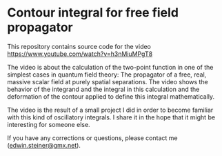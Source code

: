 # Contour integral for free field propagator

This repository contains source code for the video
https://www.youtube.com/watch?v=h3nMiuMPgT8

The video is about the calculation of the two-point function in one of the
simplest cases in quantum field theory: The propagator of a free, real, massive
scalar field at purely spatial separations. The video shows the behavior of the
integrand and the integral in this calculation and the deformation of the
contour applied to define this integral mathematically.

The video is the result of a small project I did in order to become familiar
with this kind of oscillatory integrals. I share it in the hope that it might
be interesting for someone else.

If you have any corrections or questions, please contact me (edwin.steiner@gmx.net).
